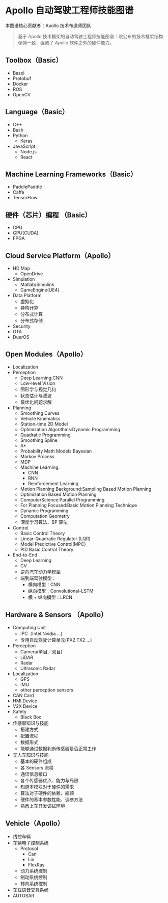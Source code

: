 # Apollo 自动驾驶工程师技能图谱

本图谱核心贡献者：Apollo 技术布道师团队

> 基于 Apollo 技术框架的自动驾驶工程师技能图谱：跟公布的技术框架结构保持一致，强调了 Apollo 软件之外的硬件能力。

## Toolbox（Basic）
- Bazel
- Protobuf
- Docker
- ROS
- OpenCV

## Language（Basic）
- C++
- Bash 
- Python
    + Keras
- JavaScript
    + Node.js
    + React

## Machine Learning Frameworks（Basic）
- PaddlePaddle
- Caffe
- TensorFlow

## 硬件（芯片）编程 （Basic）
- CPU
- GPU(CUDA)
- FPGA

## Cloud Service Platform（Apollo）
- HD Map
    + OpenDrive
- Simulation
    + Matlab/Simulink
    + GameEngine(UE4)
- Data Platform
    - 虚拟化
    - 异构计算
    - 分布式计算
    - 分布式存储
- Security
- OTA
- DuerOS

## Open Modules（Apollo）
+ Localization
+ Perception
    - Deep Learning:CNN
    - Low-level Vision
    - 图形学与视觉几何
    - 状态估计与滤波
    - 最优化问题求解
+ Planning
    - Smoothing Curves
    - Vehicle Kinematics
    - Station-time 2D Model
    - Optimization Algorithms:Dynamic Programming
    - Quadratic Programming
    - Smoothing Spline
    - A*
    - Probability Math Models:Bayesian
    - Markov Process
    - MDP
    - Machine Learning:
        + CNN
        + RNN
        + Reinforcement Learning 
    - Motion Planning Background:Sampling Based Motion Planning
    - Optimization Based Motion Planning
    - ComputerScience:Parallel Programming
    - For Planning Focused:Basic Motion Planning Technique
    - Dynamic Programming
    - Computation Geometry
    - 深度学习算法、BP 算法
+ Control
    - Basic Control Theory
    - Linear-Quadratic Regulator (LQR)
    - Model Predictive Control(MPC)
    - PID Basic Control Theory 
+ End-to-End
    * Deep Learning
    * CV
    * 逆向汽车动力学模型
    * 端到端驾驶模型：
        - 横向模型：CNN
        - 纵向模型：Convolutional-LSTM
        - 横 + 纵向模型：LRCN

## Hardware & Sensors （Apollo）
- Computing Unit
    + IPC（Intel Nvidia ...)
    + 专用自动驾驶计算单元(PX2 TX2 ...)
- Perception
    + Camera(单目／双目)
    + LiDAR
    + Radar
    + Ultrasonic Radar
- Localization
    + GPS
    + IMU
    + other perception sensors
- CAN Card
- HMI Device
- V2X Device
- Safety
    + Black Box
- 传感器知识与技能
    + 搭建方式
    + 配置流程
    + 数据形式
    + 能够通过数据判断传感器是否正常工作
- 无人车知识与技能
    + 基本的硬件组成
    + 各 Sensors 流程
    + 通讯信息接口
    + 各个传感器优点、能力与局限
    + 知道本模块对于硬件的需求
    + 算法对于硬件的依赖、瓶颈
    + 硬件的基本参数性能、调参方法
    + 熟悉上车开发调试环境

## Vehicle（Apollo）
- 线控车辆
- 车辆电子控制系统
    + Protocol
      - Can
      - Lin
      - FlexRay
    + 动力系统控制
    + 制动系统控制
    + 转向系统控制
- 车载语音交互系统
- AUTOSAR
